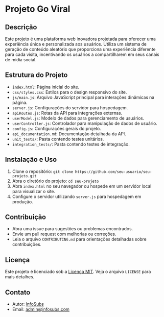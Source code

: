 # Projeto Go Viral

## Descrição
Este projeto é uma plataforma web inovadora projetada para oferecer uma experiência única e personalizada aos usuários. Utiliza um sistema de geração de conteúdo aleatório que proporciona uma experiência diferente para cada visita, incentivando os usuários a compartilharem em seus canais de mídia social.

## Estrutura do Projeto

- `index.html`: Página inicial do site.
- `css/styles.css`: Estilos para o design responsivo do site.
- `js/main.js`: Arquivo JavaScript principal para interações dinâmicas na página.
- `server.js`: Configurações do servidor para hospedagem.
- `apiRoutes.js`: Rotas da API para integrações externas.
- `userModel.js`: Modelo de dados para gerenciamento de usuários.
- `userController.js`: Controlador para manipulação de dados de usuário.
- `config.js`: Configurações gerais do projeto.
- `api_documentation.md`: Documentação detalhada da API.
- `unit_tests/`: Pasta contendo testes unitários.
- `integration_tests/`: Pasta contendo testes de integração.

## Instalação e Uso
1. Clone o repositório: `git clone https://github.com/seu-usuario/seu-projeto.git`
2. Abra o diretório do projeto: `cd seu-projeto`
3. Abra `index.html` no seu navegador ou hospede em um servidor local para visualizar o site.
4. Configure o servidor utilizando `server.js` para hospedagem em produção.

## Contribuição
- Abra uma issue para sugestões ou problemas encontrados.
- Envie um pull request com melhorias ou correções.
- Leia o arquivo `CONTRIBUTING.md` para orientações detalhadas sobre contribuições.

## Licença
Este projeto é licenciado sob a [Licença MIT](https://opensource.org/licenses/MIT). Veja o arquivo `LICENSE` para mais detalhes.

## Contato
- Autor: [InfoSubs](https://github.com/InfoSubs/goviral.git)
- Email: admin@infosubs.com
